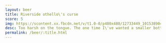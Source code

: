 ```yaml
---
layout: beer
title: Riverside othello\'s curse
score: 5
img: https://scontent.xx.fbcdn.net/v/t1.0-0/p480x480/12733449_10153890416838745_3402335338987277776_n.jpg?oh=68cd830fa7aae587f792170cb01e5b17&oe=5882D1C1
desc: Too harsh on the tongue. The one time I\'ve wanted a smaller bottle
permalink: /beer/:title.html
---
```

